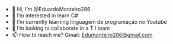- 👋 Hi, I’m @EduardoMonteiro286
- 👀 I’m interested in learn C#
- 🌱 I’m currently learning linguagem de programação no Youtube
- 💞️ I’m looking to collaborate in a T.I team
- 📫 How to reach me? Gmail: Edumonteiro286@gmail.com

<!---
EduardoMonteiro286/EduardoMonteiro286 is a ✨ special ✨ repository because its `README.md` (this file) appears on your GitHub profile.
You can click the Preview link to take a look at your changes.
--->
